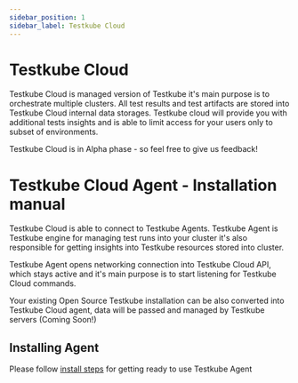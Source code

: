 ```yaml
---
sidebar_position: 1
sidebar_label: Testkube Cloud
---
```

# Testkube Cloud 

Testkube Cloud is managed version of Testkube it's main purpose is to orchestrate multiple clusters. 
All test results and test artifacts are stored into Testkube Cloud internal data storages. Testkube cloud 
will provide you with additional tests insights and is able to limit access for your users only to subset 
of environments.

Testkube Cloud is in Alpha phase - so feel free to give us feedback! 


# Testkube Cloud Agent - Installation manual

Testkube Cloud is able to connect to Testkube Agents. Testkube Agent is Testkube engine for managing test runs into your cluster
it's also responsible for getting insights into Testkube resources stored into cluster.

Testkube Agent opens networking connection into Testkube Cloud API, which stays active and it's main purpose is to start 
listening for Testkube Cloud commands.

Your existing Open Source Testkube installation can be also converted into Testkube Cloud agent, data will be passed and managed by 
Testkube servers (Coming Soon!)

## Installing Agent

Please follow [install steps](1-installing-agent.md) for getting ready to use Testkube Agent
